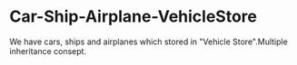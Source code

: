 # Car-Ship-Airplane-VehicleStore
We have cars, ships and airplanes which stored in "Vehicle Store".Multiple inheritance consept.
